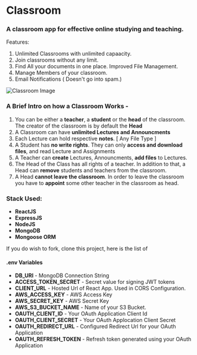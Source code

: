 # Classroom

### A classroom app for effective online studying and teaching.
Features:

1. Unlimited Classrooms with unlimited capaacity.
2. Join classrooms without any limit.
3. Find All your documents in one place. Improved File Management.
4. Manage Members of your classroom.
5. Email Notifications ( Doesn't go into spam.)

![Classroom Image](https://classroom-99.s3.amazonaws.com/classroom_demo.png)

### A Brief Intro on how a Classroom Works -

1. You can be either a **teacher**, a **student** or the **head** of the classroom. The creator of the classroom is by default the **Head**
2. A Classroom can have **unlimited Lectures and Announcments**
3. Each Lecture can hold respective **notes**. [ Any File Type ]
4. A Student has **no write rights**. They can only **access and download files**, and read Lecture and Assignments
5. A Teacher can **create** Lectures, Announcments, **add files** to Lectures.
6. The Head of the Class has all rights of a teacher. In addition to that, a Head can **remove** students and teachers from the classroom.
7. A Head **cannot leave the classroom**. In order to leave the classroom you have to **appoint** some other teacher in the classroom as head.

### Stack Used:

- **ReactJS**
- **ExpressJS**
- **NodeJS**
- **MongoDB**
- **Mongoose ORM**

If you do wish to fork, clone this project, here is the list of

#### .env Variables

- **DB_URI** - MongoDB Connection String
- **ACCESS_TOKEN_SECRET** - Secret value for signing JWT tokens
- **CLIENT_URL** - Hosted Url of React App. Used in CORS Configuration.
- **AWS_ACCESS_KEY** - AWS Access Key
- **AWS_SECRET_KEY** - AWS Secret Key
- **AWS_S3_BUCKET_NAME** - Name of your S3 Bucket.
- **OAUTH_CLIENT_ID** - Your OAuth Application Client Id
- **OAUTH_CLIENT_SECRET** - Your OAuth Applocation Client Secret
- **OAUTH_REDIRECT_URL** - Configured Redirect Url for your OAuth Application
- **OAUTH_REFRESH_TOKEN** - Refresh token generated using your OAuth Application
